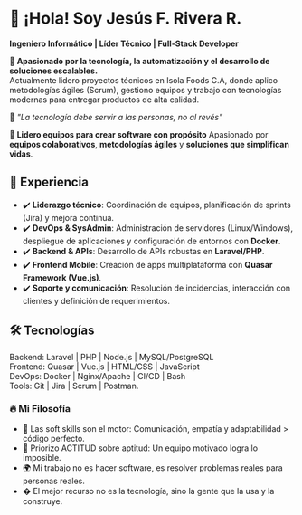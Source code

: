 # 👋 ¡Hola! Soy Jesús F. Rivera R.
**Ingeniero Informático | Líder Técnico | Full-Stack Developer**  

🚀 **Apasionado por la tecnología, la automatización y el desarrollo de soluciones escalables.**  
Actualmente lidero proyectos técnicos en Isola Foods C.A, donde aplico metodologías ágiles (Scrum), gestiono equipos y trabajo con tecnologías modernas para entregar productos de alta calidad.

🌟 *"La tecnología debe servir a las personas, no al revés"*  

🚀 **Lidero equipos para crear software con propósito** 
Apasionado por **equipos colaborativos**, **metodologías ágiles** y **soluciones que simplifican vidas**.  

## 💼 **Experiencia**  
- ✔️ **Liderazgo técnico**: Coordinación de equipos, planificación de sprints (Jira) y mejora continua.  
- ✔️ **DevOps & SysAdmin**: Administración de servidores (Linux/Windows), despliegue de aplicaciones y configuración de entornos con **Docker**.  
- ✔️ **Backend & APIs**: Desarrollo de APIs robustas en **Laravel/PHP**.  
- ✔️ **Frontend Mobile**: Creación de apps multiplataforma con **Quasar Framework (Vue.js)**.
- ✔️ **Soporte y comunicación**: Resolución de incidencias, interacción con clientes y definición de requerimientos.  

## 🛠 **Tecnologías**  

Backend:   Laravel | PHP | Node.js | MySQL/PostgreSQL  
Frontend:  Quasar | Vue.js | HTML/CSS | JavaScript  
DevOps:    Docker | Nginx/Apache | CI/CD | Bash  
Tools:     Git | Jira | Scrum | Postman.


### 🔥 Mi Filosofía  

+ 📌 Las soft skills son el motor: Comunicación, empatía y adaptabilidad > código perfecto.  
+ 🤝 Priorizo ACTITUD sobre aptitud: Un equipo motivado logra lo imposible.  
+ 🌍 Mi trabajo no es hacer software, es resolver problemas reales para personas reales.  
+ � El mejor recurso no es la tecnología, sino la gente que la usa y la construye.  
